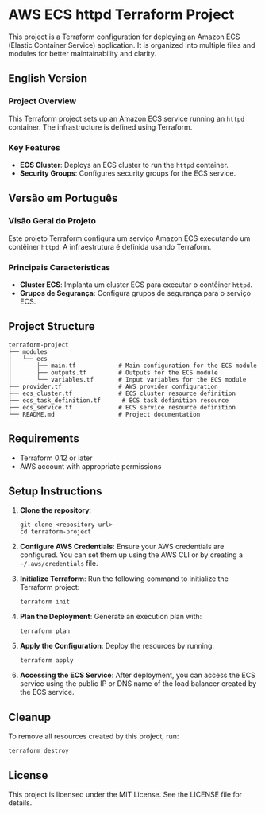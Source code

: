 # AWS ECS httpd Terraform Project
This project is a Terraform configuration for deploying an Amazon ECS (Elastic Container Service) application. It is organized into multiple files and modules for better maintainability and clarity.

## English Version

### Project Overview

This Terraform project sets up an Amazon ECS service running an `httpd` container. The infrastructure is defined using Terraform.

### Key Features

- **ECS Cluster**: Deploys an ECS cluster to run the `httpd` container.
- **Security Groups**: Configures security groups for the ECS service.

## Versão em Português

### Visão Geral do Projeto

Este projeto Terraform configura um serviço Amazon ECS executando um contêiner `httpd`. A infraestrutura é definida usando Terraform.

### Principais Características

- **Cluster ECS**: Implanta um cluster ECS para executar o contêiner `httpd`.
- **Grupos de Segurança**: Configura grupos de segurança para o serviço ECS.

## Project Structure

```
terraform-project
├── modules
│   └── ecs
│       ├── main.tf            # Main configuration for the ECS module
│       ├── outputs.tf         # Outputs for the ECS module
│       └── variables.tf       # Input variables for the ECS module
├── provider.tf                # AWS provider configuration
├── ecs_cluster.tf             # ECS cluster resource definition
├── ecs_task_definition.tf      # ECS task definition resource
├── ecs_service.tf             # ECS service resource definition
└── README.md                  # Project documentation
```

## Requirements

- Terraform 0.12 or later
- AWS account with appropriate permissions

## Setup Instructions

1. **Clone the repository**:
   ```
   git clone <repository-url>
   cd terraform-project
   ```

2. **Configure AWS Credentials**:
   Ensure your AWS credentials are configured. You can set them up using the AWS CLI or by creating a `~/.aws/credentials` file.

3. **Initialize Terraform**:
   Run the following command to initialize the Terraform project:
   ```
   terraform init
   ```

4. **Plan the Deployment**:
   Generate an execution plan with:
   ```
   terraform plan
   ```

5. **Apply the Configuration**:
   Deploy the resources by running:
   ```
   terraform apply
   ```

6. **Accessing the ECS Service**:
   After deployment, you can access the ECS service using the public IP or DNS name of the load balancer created by the ECS service.

## Cleanup

To remove all resources created by this project, run:
```
terraform destroy
```

## License

This project is licensed under the MIT License. See the LICENSE file for details.